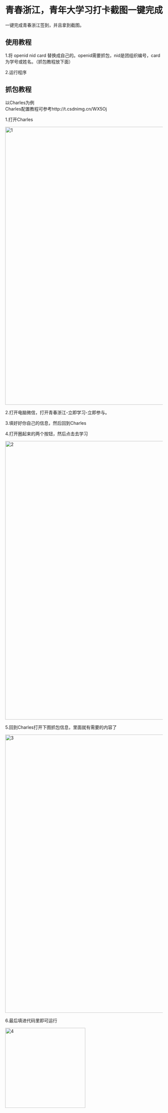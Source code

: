 # 青春浙江，青年大学习打卡截图一键完成
一键完成青春浙江签到，并且拿到截图。
## 使用教程
1.将  openid  nid  card 替换成自己的。openid需要抓包，nid是团组织编号，card为学号或姓名。（抓包教程放下面）  
  
2.运行程序
## 抓包教程
以Charles为例  
Charles配置教程可参考http://t.csdnimg.cn/WX5Oj  
  
1.打开Charles  

<img width="889" alt="1" src="https://github.com/Ku-ru-mi/Qczj-Qndxx/assets/114710887/37dae9c5-6a96-4158-9e90-883037923cf5">

2.打开电脑微信，打开青春浙江-立即学习-立即参与。  
  
3.填好好你自己的信息，然后回到Charles
  
4.打开圈起来的两个按钮，然后点击去学习

  <img width="891" alt="2" src="https://github.com/Ku-ru-mi/Qczj-Qndxx/assets/114710887/8e8ff03e-5d39-45e9-861a-72454ea20beb">
  
5.回到Charles打开下图抓包信息，里面就有需要的内容了

  <img width="890" alt="3" src="https://github.com/Ku-ru-mi/Qczj-Qndxx/assets/114710887/1b481227-b965-4e57-9b3a-c0125c655d4b">

6.最后填进代码里即可运行  

<img width="256" alt="4" src="https://github.com/Ku-ru-mi/Qczj-Qndxx/assets/114710887/a37b25cd-c440-47ec-9569-545562b91ec3">
